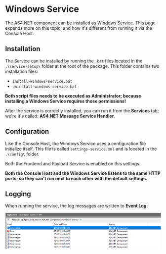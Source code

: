 # Windows Service

The AS4.NET component can be installed as Windows Service. This page expands more on this topic; and how it's different from running it via the Console Host.

## Installation

The Service can be installed by running the `.bat` files located in the `.\service-setup\` folder at the root of the package.
This folder contains two installation files:

* `install-windows-service.bat`
* `uninstall-windows-service.bat`

**Both script files needs to be executed as Administrator; because installing a Windows Service requires those permissions!**

After the service is correctly installed, you can run it from the **Services** tab; we're it's called: **AS4.NET Message Service Handler**.

## Configuration

Like the Console Host, the Windows Service uses a configuration file initialize itself. This file is called `settings-service.xml` and is located in the `.\config\` folder.

Both the Frontend and Payload Service is enabled on this settings.

**Both the Console Host and the Windows Service listens to the same HTTP ports; so they can't run next to each other with the default settings.**

## Logging

When running the service, the log messages are written to **Event Log**:

![img](images/eventlog.png)